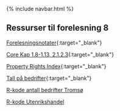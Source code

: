 {% include navbar.html %}

## Ressurser til forelesning 8

[Forelesningsnotater](/forelesninger/SOK-1004_Forelesning_8_h24.pdf){:target="_blank"}

[Core Kap 1.8-1.13, 2.1.2.3](https://www.core-econ.org/the-economy/microeconomics/01-prosperity-inequality-08-capitalist-institutions.html){:target="_blank"}

[Property Rights Index](https://www.internationalpropertyrightsindex.org/#world-map){:target="_blank"}

[Tall på bedrifter](https://www.ssb.no/virksomheter-foretak-og-regnskap/virksomheter-og-foretak/statistikk/virksomheter){:target="_blank"}

[R-kode antall bedrifter Tromsø](/forelesninger/SOK-1004_Forelesning_8_h24_bedrifter.R)

[R-kode Utenrikshandel](/forelesninger/SOK-1004_Forelesning_8_h24_handel.R)
